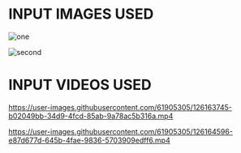 # INPUT IMAGES USED
![one](https://user-images.githubusercontent.com/61905305/126163704-62f5fa49-1f41-4e0c-935f-d5c8a45857e9.jpeg)

![second](https://user-images.githubusercontent.com/61905305/126163719-5743b3b1-1908-42c3-9722-23440134eb97.jpeg)
# INPUT VIDEOS USED

https://user-images.githubusercontent.com/61905305/126163745-b02049bb-34d9-4fcd-85ab-9a78ac5b316a.mp4


https://user-images.githubusercontent.com/61905305/126164596-e87d677d-645b-4fae-9836-5703909edff6.mp4

